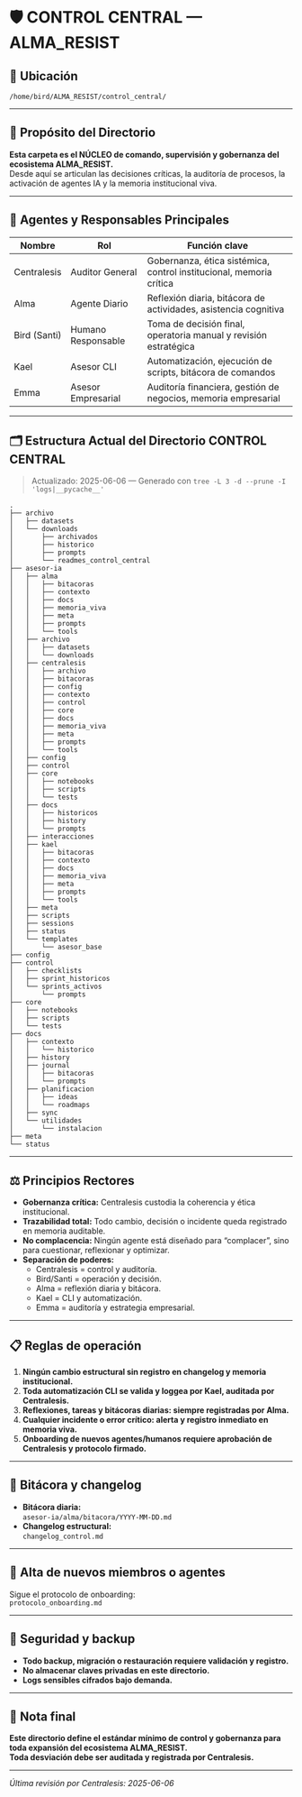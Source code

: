 # 🛡️ CONTROL CENTRAL — ALMA_RESIST

## 📍 Ubicación
`/home/bird/ALMA_RESIST/control_central/`

---

## 🚩 Propósito del Directorio

**Esta carpeta es el NÚCLEO de comando, supervisión y gobernanza del ecosistema ALMA_RESIST.**  
Desde aquí se articulan las decisiones críticas, la auditoría de procesos, la activación de agentes IA y la memoria institucional viva.

---

## 🧩 Agentes y Responsables Principales

| Nombre       | Rol                | Función clave                                                       |
| ------------ | ------------------ | ------------------------------------------------------------------- |
| Centralesis  | Auditor General    | Gobernanza, ética sistémica, control institucional, memoria crítica |
| Alma         | Agente Diario      | Reflexión diaria, bitácora de actividades, asistencia cognitiva     |
| Bird (Santi) | Humano Responsable | Toma de decisión final, operatoria manual y revisión estratégica    |
| Kael         | Asesor CLI         | Automatización, ejecución de scripts, bitácora de comandos          |
| Emma         | Asesor Empresarial | Auditoría financiera, gestión de negocios, memoria empresarial      |

---

## 🗂️ Estructura Actual del Directorio CONTROL CENTRAL

> Actualizado: 2025-06-06 — Generado con `tree -L 3 -d --prune -I 'logs|__pycache__'`

```text
.
├── archivo
│   ├── datasets
│   └── downloads
│       ├── archivados
│       ├── historico
│       ├── prompts
│       └── readmes_control_central
├── asesor-ia
│   ├── alma
│   │   ├── bitacoras
│   │   ├── contexto
│   │   ├── docs
│   │   ├── memoria_viva
│   │   ├── meta
│   │   ├── prompts
│   │   └── tools
│   ├── archivo
│   │   ├── datasets
│   │   └── downloads
│   ├── centralesis
│   │   ├── archivo
│   │   ├── bitacoras
│   │   ├── config
│   │   ├── contexto
│   │   ├── control
│   │   ├── core
│   │   ├── docs
│   │   ├── memoria_viva
│   │   ├── meta
│   │   ├── prompts
│   │   └── tools
│   ├── config
│   ├── control
│   ├── core
│   │   ├── notebooks
│   │   ├── scripts
│   │   └── tests
│   ├── docs
│   │   ├── historicos
│   │   ├── history
│   │   └── prompts
│   ├── interacciones
│   ├── kael
│   │   ├── bitacoras
│   │   ├── contexto
│   │   ├── docs
│   │   ├── memoria_viva
│   │   ├── meta
│   │   ├── prompts
│   │   └── tools
│   ├── meta
│   ├── scripts
│   ├── sessions
│   ├── status
│   └── templates
│       └── asesor_base
├── config
├── control
│   ├── checklists
│   ├── sprint_historicos
│   └── sprints_activos
│       └── prompts
├── core
│   ├── notebooks
│   ├── scripts
│   └── tests
├── docs
│   ├── contexto
│   │   └── historico
│   ├── history
│   ├── journal
│   │   ├── bitacoras
│   │   └── prompts
│   ├── planificacion
│   │   ├── ideas
│   │   └── roadmaps
│   ├── sync
│   └── utilidades
│       └── instalacion
├── meta
└── status
```
---

## ⚖️ Principios Rectores

- **Gobernanza crítica:** Centralesis custodia la coherencia y ética institucional.
- **Trazabilidad total:** Todo cambio, decisión o incidente queda registrado en memoria auditable.
- **No complacencia:** Ningún agente está diseñado para “complacer”, sino para cuestionar, reflexionar y optimizar.
- **Separación de poderes:**  
  - Centralesis = control y auditoría.  
  - Bird/Santi = operación y decisión.  
  - Alma = reflexión diaria y bitácora.  
  - Kael = CLI y automatización.  
  - Emma = auditoría y estrategia empresarial.

---

## 📋 Reglas de operación

1. **Ningún cambio estructural sin registro en changelog y memoria institucional.**
2. **Toda automatización CLI se valida y loggea por Kael, auditada por Centralesis.**
3. **Reflexiones, tareas y bitácoras diarias: siempre registradas por Alma.**
4. **Cualquier incidente o error crítico: alerta y registro inmediato en memoria viva.**
5. **Onboarding de nuevos agentes/humanos requiere aprobación de Centralesis y protocolo firmado.**

---

## 📝 Bitácora y changelog

- **Bitácora diaria:**  
  `asesor-ia/alma/bitacora/YYYY-MM-DD.md`
- **Changelog estructural:**  
  `changelog_control.md`

---

## 👤 Alta de nuevos miembros o agentes

Sigue el protocolo de onboarding:  
`protocolo_onboarding.md`

---

## 🔐 Seguridad y backup

- **Todo backup, migración o restauración requiere validación y registro.**
- **No almacenar claves privadas en este directorio.**
- **Logs sensibles cifrados bajo demanda.**

---

## 🏁 Nota final

**Este directorio define el estándar mínimo de control y gobernanza para toda expansión del ecosistema ALMA_RESIST.  
Toda desviación debe ser auditada y registrada por Centralesis.**

---

*Última revisión por Centralesis: 2025-06-06*  
